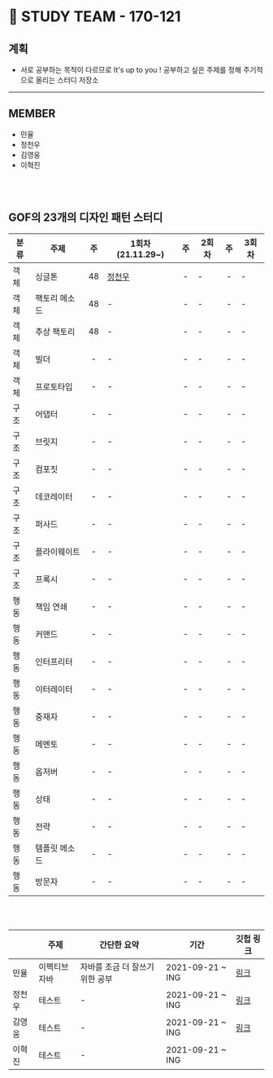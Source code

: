 # 🌠 STUDY TEAM - 170-121

계획
-------
* 서로 공부하는 목적이 다르므로 It's up to you ! 공부하고 싶은 주제를 정해 주기적으로 올리는 스터디 저장소
-------
 

MEMBER
------
* 민율  <br>
* 정천우    <br>
* 김영웅    <br>
* 이혁진 

<br>
<br>

## GOF의 23개의 디자인 패턴 스터디

| 분류 | 주제 | 주 | 1회차(21.11.29~)| 주 | 2회차 | 주 | 3회차 |
|-------|-------|:---:|----------------------|:---:|-------|:---:|-------|
| 객체 | 싱글톤 | 48 | [정천우]() | - | - | - | - |
| 객체 | 팩토리 메소드 | 48 | - | - | - | - | - |
| 객체 | 추상 팩토리 | 48 | - | - | - | - | - |
| 객체 | 빌더 | - | - | - | - | - | - |
| 객체 | 프로토타입 | - | - | - | - | - | - |
| 구조 | 어댑터 | - | - | - | - | - | - |
| 구조 | 브릿지 | - | - | - | - | - | - |
| 구조 | 컴포짓 | - | - | - | - | - | - |
| 구조 | 데코레이터 | - | - | - | - | - | - |
| 구조 | 퍼사드 | - | - | - | - | - | - |
| 구조 | 플라이웨이트 | - | - | - | - | - | - |
| 구조 | 프록시 | - | - | - | - | - | - |
| 행동 | 책임 연쇄 | - | - | - | - | - | - |
| 행동 | 커맨드 | - | - | - | - | - | - |
| 행동 | 인터프리터 | - | - | - | - | - | - |
| 행동 | 이터레이터 | - | - | - | - | - | - |
| 행동 | 중재자 | - | - | - | - | - | - |
| 행동 | 메멘토 | - | - | - | - | - | - |
| 행동 | 옵저버 | - | - | - | - | - | - |
| 행동 | 상태 | - | - | - | - | - | - |
| 행동 | 전략 | - | - | - | - | - | - |
| 행동 | 템플릿 메소드 | - | - | - | - | - | - |
| 행동 | 방문자 | - | - | - | - | - | - |

<br>
<br>

|  | 주제 | 간단한 요약 |  기간 |  깃헙 링크 |
|-------|-------|----------------------|-------|-------|
|민율 | 이펙티브자바 | 자바를 조금 더 잘쓰기 위한 공부| 2021-09-21 ~ ING  | <a href="https://github.com/minyul" target="_blank">링크</a>|
| 정천우  | 테스트 | -  | 2021-09-21 ~ ING  |  <a href="https://github.com/codehousepig" target="_blank">링크</a> |
| 김영웅| 테스트 | -  | 2021-09-21 ~ ING  |  <a href="https://github.com/KimYeongUng" target="_blank">링크</a> |
| 이혁진| 테스트 | -  | 2021-09-21 ~ ING  |  <a href="" target="_blank"></a> |


